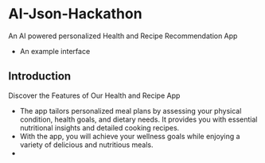 # AI-Json-Hackathon
An AI powered personalized Health and Recipe Recommendation App


+ An example interface

## Introduction
Discover the Features of Our Health and Recipe App
+ The app tailors personalized meal plans by assessing your physical condition, health goals, and dietary needs. It provides you with essential nutritional insights and detailed cooking recipes.
+ With the app, you will achieve your wellness goals while enjoying a variety of delicious and nutritious meals.
+ 
